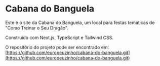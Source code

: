 # Cabana do Banguela

Este é o site da Cabana do Banguela, um local para festas temáticas de "Como Treinar o Seu Dragão".

Construído com Next.js, TypeScript e Tailwind CSS.

O repositório do projeto pode ser encontrado em: [https://github.com/europeuzinho/cabana-do-banguela.git](https://github.com/europeuzinho/cabana-do-banguela.git)
